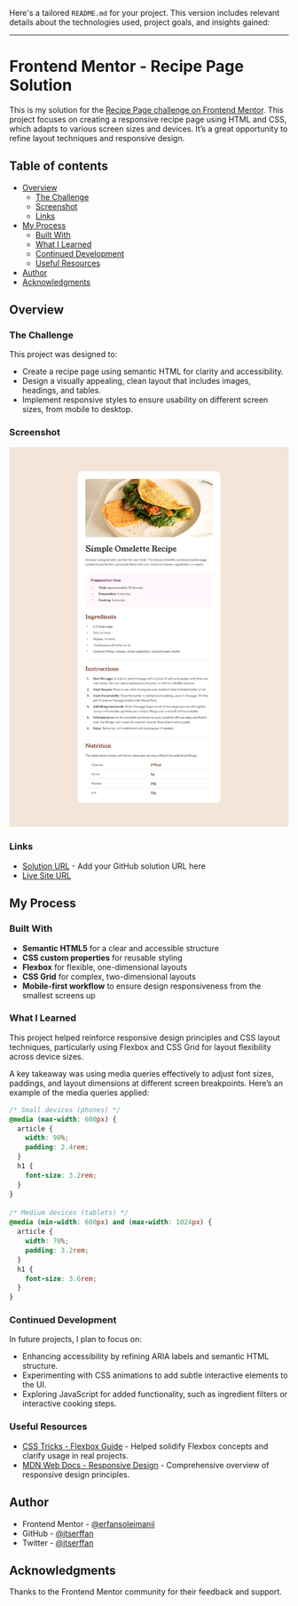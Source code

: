 Here's a tailored `README.md` for your project. This version includes relevant details about the technologies used, project goals, and insights gained:

---

# Frontend Mentor - Recipe Page Solution

This is my solution for the [Recipe Page challenge on Frontend Mentor](https://www.frontendmentor.io/challenges/recipe-page-KiTsR8QQKm). This project focuses on creating a responsive recipe page using HTML and CSS, which adapts to various screen sizes and devices. It’s a great opportunity to refine layout techniques and responsive design.

## Table of contents

- [Overview](#overview)
  - [The Challenge](#the-challenge)
  - [Screenshot](#screenshot)
  - [Links](#links)
- [My Process](#my-process)
  - [Built With](#built-with)
  - [What I Learned](#what-i-learned)
  - [Continued Development](#continued-development)
  - [Useful Resources](#useful-resources)
- [Author](#author)
- [Acknowledgments](#acknowledgments)

## Overview

### The Challenge

This project was designed to:
- Create a recipe page using semantic HTML for clarity and accessibility.
- Design a visually appealing, clean layout that includes images, headings, and tables.
- Implement responsive styles to ensure usability on different screen sizes, from mobile to desktop.

### Screenshot

![Recipe Page Desktop](./design/desktop-design.jpg)

### Links

- [Solution URL](https://github.com/itserffan/recipe-page-main) - Add your GitHub solution URL here
- [Live Site URL](https://frontendmentor-recipe-main-page.netlify.app)

## My Process

### Built With

- **Semantic HTML5** for a clear and accessible structure
- **CSS custom properties** for reusable styling
- **Flexbox** for flexible, one-dimensional layouts
- **CSS Grid** for complex, two-dimensional layouts
- **Mobile-first workflow** to ensure design responsiveness from the smallest screens up

### What I Learned

This project helped reinforce responsive design principles and CSS layout techniques, particularly using Flexbox and CSS Grid for layout flexibility across device sizes.

A key takeaway was using media queries effectively to adjust font sizes, paddings, and layout dimensions at different screen breakpoints. Here’s an example of the media queries applied:

```css
/* Small devices (phones) */
@media (max-width: 600px) {
  article {
    width: 90%;
    padding: 2.4rem;
  }
  h1 {
    font-size: 3.2rem;
  }
}

/* Medium devices (tablets) */
@media (min-width: 600px) and (max-width: 1024px) {
  article {
    width: 70%;
    padding: 3.2rem;
  }
  h1 {
    font-size: 3.6rem;
  }
}
```

### Continued Development

In future projects, I plan to focus on:
- Enhancing accessibility by refining ARIA labels and semantic HTML structure.
- Experimenting with CSS animations to add subtle interactive elements to the UI.
- Exploring JavaScript for added functionality, such as ingredient filters or interactive cooking steps.

### Useful Resources

- [CSS Tricks - Flexbox Guide](https://css-tricks.com/snippets/css/a-guide-to-flexbox/) - Helped solidify Flexbox concepts and clarify usage in real projects.
- [MDN Web Docs - Responsive Design](https://developer.mozilla.org/en-US/docs/Learn/CSS/CSS_layout/Responsive_Design) - Comprehensive overview of responsive design principles.

## Author

- Frontend Mentor - [@erfansoleimanii](https://www.frontendmentor.io/profile/erfansoleimanii)
- GitHub - [@itserffan](https://github.com/itserffan)
- Twitter - [@itserffan](https://www.twitter.com/itserffan)

## Acknowledgments

Thanks to the Frontend Mentor community for their feedback and support.
